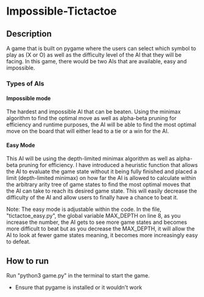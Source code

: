 # Impossible-Tictactoe

## Description
A game that is built on pygame where the users can select which symbol to play as (X or O) as well as the difficulty level of the AI that they will be facing. In this game, there would be two AIs that are available, easy and impossible. 


### Types of AIs

#### Impossible mode 
The hardest and impossible AI that can be beaten. Using the minimax algorithm to find the optimal move as well as alpha-beta pruning for efficiency and runtime purposes, the AI will be able to find the most optimal move on the board that will either lead to a tie or a win for the AI.

#### Easy Mode
This AI will be using the depth-limited minimax algorithm as well as alpha-beta pruning for efficiency. I have introduced a heuristic function that allows the AI to evaluate the game state without it being fully finished and placed a limit (depth-limited minimax) on how far the AI is allowed to calculate within the arbitrary arity tree of game states to find the most optimal moves that the AI can take to reach its desired game state. This will easily decrease the difficulty of the AI and allow users to finally have a chance to beat it.

Note: The easy mode is adjustable within the code. In the file, "tictactoe_easy.py", the global variable MAX_DEPTH on line 8, as you increase the number, the AI gets to see more game states and becomes more difficult to beat but as you decrease the MAX_DEPTH, it will allow the AI to look at fewer game states meaning, it becomes more increasingly easy to defeat.

## How to run
Run "python3 game.py" in the terminal to start the game. 
* Ensure that pygame is installed or it wouldn't work 
